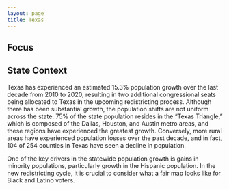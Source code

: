 ```yaml
---
layout: page
title: Texas
---
```




## Focus

## State Context
Texas has experienced an estimated 15.3% population growth over the last decade from 2010 to 2020, resulting in two additional congressional seats being allocated to Texas in the upcoming redistricting process. Although there has been substantial growth, the population shifts are not uniform across the state. 75% of the state population resides in the “Texas Triangle,” which is composed of the Dallas, Houston, and Austin metro areas, and these regions have experienced the greatest growth.  Conversely, more rural areas have experienced population losses over the past decade, and in fact, 104 of 254 counties in Texas have seen a decline in population. 

One of the key drivers in the statewide population growth is gains in minority populations, particularly growth in the Hispanic population. In the new redistricting cycle, it is crucial to consider what a fair map looks like for Black and Latino voters. 
